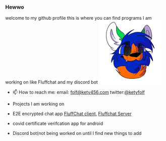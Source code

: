### Hewwo 
welcome to my github profile this is where you can find programs I am working on like Fluffchat and my discord bot
<img src="https://github.com/kety-folf/kety-folf/blob/main/IMG_0491%20(1).JPG" alt="drawing" width="200" height="200"/>
<!--
**kety-folf/kety-folf** is a ✨ _special_ ✨ repository because its `README.md` (this file) appears on your GitHub profile.
-->

- 📫 How to reach me: 
      email: [folf@kety456.com](mailto:folf@kety456.com) 
      twitter:[@ketyfolf](https://www.twitter.com/ketyfolf)

- Projects I am working on
- E2E encrypted chat app [FluffChat client](https://github.com/kety-folf/fluffchat-client),  [Fluffchat Server](https://github.com/kety-folf/fluffchat-Server)
- covid certificate verifcation app for android
- Discord bot(not being worked on until I find new things to add

